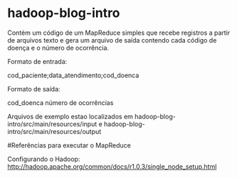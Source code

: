 hadoop-blog-intro
=================

Contém um código de um MapReduce simples que recebe registros a partir de arquivos texto e gera um arquivo de saída contendo
cada código de doença e o número de ocorrência.

Formato de entrada:

cod_paciente;data_atendimento;cod_doenca

Formato de saída:

cod_doenca <espaco> número de ocorrências

Arquivos de exemplo estao localizados em hadoop-blog-intro/src/main/resources/input e hadoop-blog-intro/src/main/resources/output

#Referências para executar o MapReduce

Configurando o Hadoop: http://hadoop.apache.org/common/docs/r1.0.3/single_node_setup.html